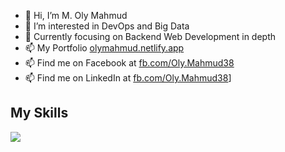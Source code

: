 - 👋 Hi, I’m M. Oly Mahmud
- 👀 I’m interested in DevOps and Big Data
- 🌱 Currently focusing on Backend Web Development in depth
- 📫 My Portfolio [olymahmud.netlify.app](https://olymahmud.netlify.app)
- 📫 Find me on Facebook at [fb.com/Oly.Mahmud38](https://www.fb.com/Oly.Mahmud38)
- 📫 Find me on LinkedIn at [fb.com/Oly.Mahmud38]([https://www.linkedin.com/in/m-oly-mahmud-mugdho/)]

## My Skills

 ![](https://skillicons.dev/icons?i=c,cpp,java,python,javascript,react,nodejs,express,mongo,linux&theme=dark)
